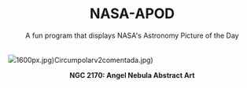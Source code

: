 <div align="center">
  <h1>
    NASA-APOD
  </h1>
</div>
  
<div align="center">
  A fun program that displays NASA's Astronomy Picture of the Day
</div>

<br>

![](https://apod.nasa.gov/apod/image/2403/AngelNebula_Moulton_2516.jpg)1600px.jpg)Circumpolarv2comentada.jpg)

<p align = "center">
  <b>NGC 2170: Angel Nebula Abstract Art</b>
</p>
